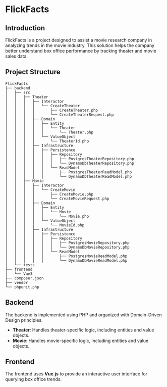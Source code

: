 # FlickFacts  

## Introduction  
FlickFacts is a project designed to assist a movie research company in analyzing trends in the movie industry. This solution helps the company better understand box office performance by tracking theater and movie sales data.  

## Project Structure  
```plaintext
FlickFacts  
├── backend  
│   ├── src  
│   │   ├── Theater  
│   │   │   ├── Interactor  
│   │   │   │   └── CreateTheater  
│   │   │   │       ├── CreateTheater.php  
│   │   │   │       └── CreateTheaterRequest.php  
│   │   │   ├── Domain  
│   │   │   │   ├── Entity  
│   │   │   │   │   └── Theater  
│   │   │   │   │       └── Theater.php  
│   │   │   │   └── ValueObject  
│   │   │   │       └── TheaterId.php  
│   │   │   ├── Infrastructure  
│   │   │   │   ├── Persistence  
│   │   │   │   │   ├── Repository  
│   │   │   │   │   │   ├── PostgresTheaterRepository.php  
│   │   │   │   │   │   └── DynamoDbTheaterRepository.php  
│   │   │   │   │   └── ReadModel  
│   │   │   │   │       ├── PostgresTheaterReadModel.php  
│   │   │   │   │       └── DynamoDbTheaterReadModel.php  
│   │   ├── Movie  
│   │   │   ├── Interactor  
│   │   │   │   └── CreateMovie  
│   │   │   │       ├── CreateMovie.php  
│   │   │   │       └── CreateMovieRequest.php  
│   │   │   ├── Domain  
│   │   │   │   ├── Entity  
│   │   │   │   │   └── Movie  
│   │   │   │   │       └── Movie.php  
│   │   │   │   └── ValueObject  
│   │   │   │       └── MovieId.php  
│   │   │   ├── Infrastructure  
│   │   │   │   ├── Persistence  
│   │   │   │   │   ├── Repository  
│   │   │   │   │   │   ├── PostgresMovieRepository.php  
│   │   │   │   │   │   └── DynamoDbMovieRepository.php  
│   │   │   │   │   └── ReadModel  
│   │   │   │   │       ├── PostgresMovieReadModel.php  
│   │   │   │   │       └── DynamoDbMovieReadModel.php  
│   └── tests  
├── frontend  
│   └── Vue3  
├── composer.json  
├── vendor  
└── phpunit.php  

```

## Backend
The backend is implemented using PHP and organized with Domain-Driven Design principles.
- **Theater**: Handles theater-specific logic, including entities and value objects.
- **Movie**: Handles movie-specific logic, including entities and value objects.

## Frontend
The frontend uses **Vue.js** to provide an interactive user interface for querying box office trends.